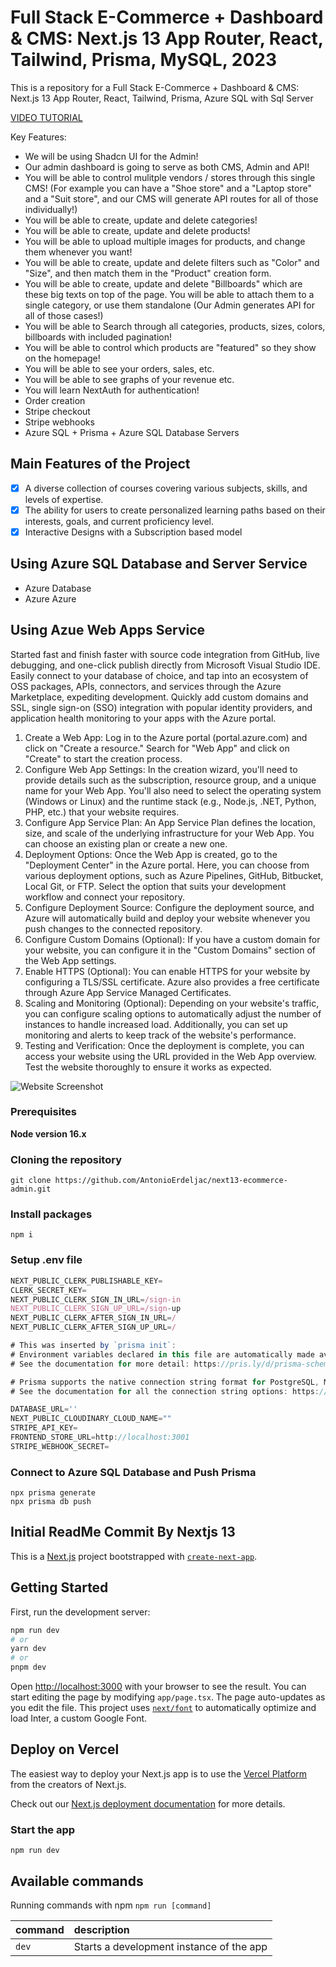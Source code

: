 # Full Stack E-Commerce + Dashboard & CMS: Next.js 13 App Router, React, Tailwind, Prisma, MySQL, 2023


This is a repository for a Full Stack E-Commerce + Dashboard & CMS: Next.js 13 App Router, React, Tailwind, Prisma, Azure SQL with Sql Server

[VIDEO TUTORIAL](https://youtu.be/5miHyP6lExg)

Key Features:

- We will be using Shadcn UI for the Admin!
- Our admin dashboard is going to serve as both CMS, Admin and API!
- You will be able to control mulitple vendors / stores through this single CMS! (For example you can have a "Shoe store" and a "Laptop store" and a "Suit store", and our CMS will generate API routes for all of those individually!)
- You will be able to create, update and delete categories!
- You will be able to create, update and delete products!
- You will be able to upload multiple images for products, and change them whenever you want!
- You will be able to create, update and delete filters such as "Color" and "Size", and then match them in the "Product" creation form.
- You will be able to create, update and delete "Billboards" which are these big texts on top of the page. You will be able to attach them to a single category, or use them standalone (Our Admin generates API for all of those cases!)
- You will be able to Search through all categories, products, sizes, colors, billboards with included pagination!
- You will be able to control which products are "featured" so they show on the homepage!
- You will be able to see your orders, sales, etc.
- You will be able to see graphs of your revenue etc.
- You will learn NextAuth for authentication!
- Order creation
- Stripe checkout
- Stripe webhooks
- Azure SQL + Prisma + Azure SQL Database Servers

## Main Features of the Project
- [x] A diverse collection of courses covering various subjects, skills, and levels of expertise.
- [x] The ability for users to create personalized learning paths based on their interests, goals, and current proficiency level.
- [x] Interactive Designs with a Subscription based model

## Using Azure SQL Database and Server Service 
- Azure Database
- Azure Azure

## Using Azue Web Apps Service
Started fast and finish faster with source code integration from GitHub, live debugging, and one-click publish directly from Microsoft Visual Studio IDE. Easily connect to your database of choice, and tap into an ecosystem of OSS packages, APIs, connectors, and services through the Azure Marketplace, expediting development. Quickly add custom domains and SSL, single sign-on (SSO) integration with popular identity providers, and application health monitoring to your apps with the Azure portal.
1. Create a Web App: Log in to the Azure portal (portal.azure.com) and click on "Create a resource." Search for "Web App" and click on "Create" to start the creation process.
2. Configure Web App Settings: In the creation wizard, you'll need to provide details such as the subscription, resource group, and a unique name for your Web App. You'll also need to select the operating system (Windows or Linux) and the runtime stack (e.g., Node.js, .NET, Python, PHP, etc.) that your website requires.
3. Configure App Service Plan: An App Service Plan defines the location, size, and scale of the underlying infrastructure for your Web App. You can choose an existing plan or create a new one.
4. Deployment Options: Once the Web App is created, go to the "Deployment Center" in the Azure portal. Here, you can choose from various deployment options, such as Azure Pipelines, GitHub, Bitbucket, Local Git, or FTP. Select the option that suits your development workflow and connect your repository.
5. Configure Deployment Source: Configure the deployment source, and Azure will automatically build and deploy your website whenever you push changes to the connected repository.
6. Configure Custom Domains (Optional): If you have a custom domain for your website, you can configure it in the "Custom Domains" section of the Web App settings.
7. Enable HTTPS (Optional): You can enable HTTPS for your website by configuring a TLS/SSL certificate. Azure also provides a free certificate through Azure App Service Managed Certificates.
8. Scaling and Monitoring (Optional): Depending on your website's traffic, you can configure scaling options to automatically adjust the number of instances to handle increased load. Additionally, you can set up monitoring and alerts to keep track of the website's performance.
9. Testing and Verification: Once the deployment is complete, you can access your website using the URL provided in the Web App overview. Test the website thoroughly to ensure it works as expected.

![Website Screenshot](https://github.com/OPTIMUS-PRIME2001/MFRT_Project/blob/master/public/images/Website_%20Screenshot.jpeg)



### Prerequisites

**Node version 16.x**

### Cloning the repository

```shell
git clone https://github.com/AntonioErdeljac/next13-ecommerce-admin.git
```

### Install packages

```shell
npm i
```

### Setup .env file


```js
NEXT_PUBLIC_CLERK_PUBLISHABLE_KEY=
CLERK_SECRET_KEY=
NEXT_PUBLIC_CLERK_SIGN_IN_URL=/sign-in
NEXT_PUBLIC_CLERK_SIGN_UP_URL=/sign-up
NEXT_PUBLIC_CLERK_AFTER_SIGN_IN_URL=/
NEXT_PUBLIC_CLERK_AFTER_SIGN_UP_URL=/

# This was inserted by `prisma init`:
# Environment variables declared in this file are automatically made available to Prisma.
# See the documentation for more detail: https://pris.ly/d/prisma-schema#accessing-environment-variables-from-the-schema

# Prisma supports the native connection string format for PostgreSQL, MySQL, SQLite, SQL Server, MongoDB and CockroachDB.
# See the documentation for all the connection string options: https://pris.ly/d/connection-strings

DATABASE_URL=''
NEXT_PUBLIC_CLOUDINARY_CLOUD_NAME=""
STRIPE_API_KEY=
FRONTEND_STORE_URL=http://localhost:3001
STRIPE_WEBHOOK_SECRET=
```

### Connect to Azure SQL Database and Push Prisma
```shell
npx prisma generate
npx prisma db push
```

## Initial ReadMe Commit By Nextjs 13
This is a [Next.js](https://nextjs.org/) project bootstrapped with [`create-next-app`](https://github.com/vercel/next.js/tree/canary/packages/create-next-app).

## Getting Started

First, run the development server:

```bash
npm run dev
# or
yarn dev
# or
pnpm dev
```

Open [http://localhost:3000](http://localhost:3000) with your browser to see the result.
You can start editing the page by modifying `app/page.tsx`. The page auto-updates as you edit the file.
This project uses [`next/font`](https://nextjs.org/docs/basic-features/font-optimization) to automatically optimize and load Inter, a custom Google Font.

## Deploy on Vercel

The easiest way to deploy your Next.js app is to use the [Vercel Platform](https://vercel.com/new?utm_medium=default-template&filter=next.js&utm_source=create-next-app&utm_campaign=create-next-app-readme) from the creators of Next.js.

Check out our [Next.js deployment documentation](https://nextjs.org/docs/deployment) for more details.

### Start the app

```shell
npm run dev
```

## Available commands

Running commands with npm `npm run [command]`

| command         | description                              |
| :-------------- | :--------------------------------------- |
| `dev`           | Starts a development instance of the app |